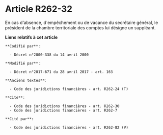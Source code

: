 # Article R262-32

En cas d'absence, d'empêchement ou de vacance du secrétaire général, le président de la chambre territoriale des comptes lui
désigne un suppléant.

**Liens relatifs à cet article**

	**Codifié par**:

	  - Décret n°2000-338 du 14 avril 2000

	**Modifié par**:

	  - Décret n°2017-671 du 28 avril 2017 - art. 163

	**Anciens textes**:

	  - Code des juridictions financières - art. R262-24 (T)

	**Cite**:

	  - Code des juridictions financières - art. R262-30
	  - Code des juridictions financières - art. R262-7

	**Cité par**:

	  - Code des juridictions financières - art. R262-82 (V)
